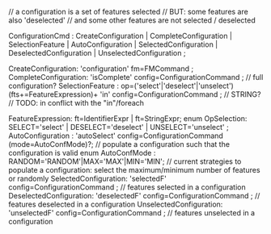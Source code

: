 // a configuration is a set of features selected
// BUT: some features are also 'deselected'
// and some other features are not selected / deselected

ConfigurationCmd : CreateConfiguration | CompleteConfiguration |
            SelectionFeature | AutoConfiguration |
            SelectedConfiguration | DeselectedConfiguration | UnselectedConfiguration ;

CreateConfiguration: 'configuration' fm=FMCommand ;
CompleteConfiguration: 'isComplete' config=ConfigurationCommand ; // full configuration?
SelectionFeature : op=('select'|'deselect'|'unselect') (fts+=FeatureExpression)+ 'in' config=ConfigurationCommand ; // STRING? // TODO: in conflict with the "in"/foreach

FeatureExpression: ft=IdentifierExpr | ft=StringExpr;
enum OpSelection: SELECT='select' | DESELECT='deselect' | UNSELECT='unselect' ;
AutoConfiguration : 'autoSelect' config=ConfigurationCommand (mode=AutoConfMode)?; // populate a configuration such that the configuration is valid
enum AutoConfMode : RANDOM='RANDOM'|MAX='MAX'|MIN='MIN'; // current strategies to populate a configuration: select the maximum/minimum number of features or randomly
SelectedConfiguration: 'selectedF' config=ConfigurationCommand  ; // features selected in a configuration
DeselectedConfiguration: 'deselectedF' config=ConfigurationCommand  ; // features deselected in a configuration
UnselectedConfiguration: 'unselectedF' config=ConfigurationCommand  ; // features unselected in a configuration